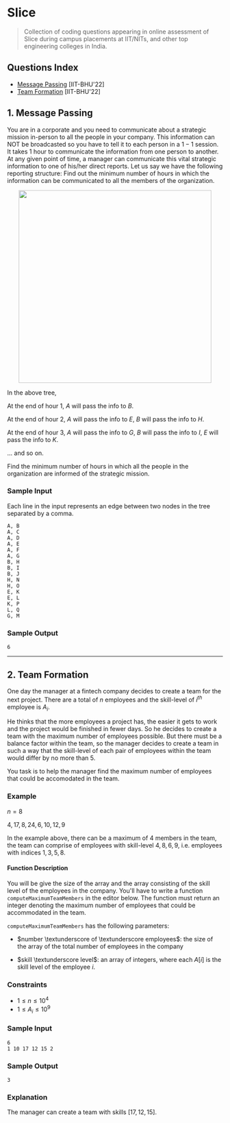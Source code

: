 # Slice
> Collection of coding questions appearing in online assessment of Slice during campus placements at IIT/NITs, and other top engineering colleges in India.

## Questions Index

* [Message Passing](#1-message-passing) [IIT-BHU'22]
* [Team Formation](#2-team-formation) [IIT-BHU'22]

## 1. Message Passing

You are in a corporate and you need to communicate about a strategic mission in-person to all the people in your company. This information can NOT be broadcasted so you have to tell it to each person in a $1-1$ session. It takes $1$ hour to communicate the information from one person to another. At any given point of time, a manager can communicate this vital strategic information to one of his/her direct reports. Let us say we have the following reporting structure: Find out the minimum number of hours in which the information can be communicated to all the members of the organization.

<p align="center">
  <img src="https://github.com/mrsac7/placement-resources/blob/main/Slice/tree.png" width="450">
<p>

In the above tree, 

At the end of hour $1$, $A$ will pass the info to $B$.

At the end of hour $2$, $A$ will pass the info to $E$, $B$ will pass the info to $H$.

At the end of hour $3$, $A$ will pass the info to $G$, $B$ will pass the info to $I$, $E$ will pass the info to $K$.

... and so on.

Find the minimum number of hours in which all the people in the organization are informed of the strategic mission.

### Sample Input

Each line in the input represents an edge between two nodes in the tree separated by a comma.

```shell
A, B
A, C
A, D
A, E
A, F
A, G
B, H
B, I
B, J
H, N
H, O
E, K
E, L
K, P
L, Q
G, M
```

### Sample Output

```shell
6
```

---

## 2. Team Formation

One day the manager at a fintech company decides to create a team for the next project. There are a total of $n$ employees and the skill-level of $i^{th}$ employee is $A_i$.

He thinks that the more employees a project has, the easier it gets to work and the project would be finished in fewer days. So he decides to create a team with the maximum number of employees possible. But there must be a balance factor within the team, so the manager decides to create a team in such a way that the skill-level of each pair of employees within the team would differ by no more than 5.

You task is to help the manager find the maximum number of employees that could be accomodated in the team.

### Example

$n = 8$

$4, 17, 8, 24, 6, 10, 12, 9$

In the example above, there can be a maximum of $4$ members in the team, the team can comprise of employees with skill-level $4, 8, 6, 9$, i.e. employees with indices $1, 3, 5, 8$.

#### Function Description

You will be give the size of the array and the array consisting of the skill level of the employees in the company. You'll have to write a function `computeMaximumTeamMembers` in the editor below. The function must return an integer denoting the maximum number of employees that could be accommodated in the team.

`computeMaximumTeamMembers` has the following parameters:

* $number \textunderscore of \textunderscore employees$: the size of the array of the total number of employees in the company
  
* $skill \textunderscore level$: an array of integers, where each $A[i]$ is the skill level of the employee $i$.
  
### Constraints
  
* $1 \leq n \leq 10^4$
* $1 \leq A_i \leq 10^9$

### Sample Input

```shell
6
1 10 17 12 15 2
```

### Sample Output

```
3
```

### Explanation

The manager can create a team with skills $[17, 12, 15]$.
